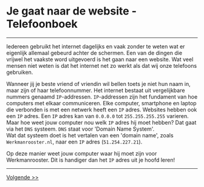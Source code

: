 # Je gaat naar de website - Telefoonboek
---
Iedereen gebruikt het internet dagelijks en vaak zonder te weten wat er eigenlijk allemaal gebeurd achter de schermen. Een van de dingen die vrijwel het vaakste word uitgevoerd is het gaan naar een website. Wat veel mensen niet weten is dat het internet net zo werkt als dat wij onze telefoons gebruiken.

Wanneer jij je beste vriend of vriendin wil bellen toets je niet hun naam in, maar zijn of haar telefoonnummer. Het internet bestaat uit vergelijkbare nummers genaamd `IP`-addressen. `IP`-addressen zijn het fundament van hoe computers met elkaar communiceren. Elke computer, smartphone en laptop die verbonden is met een netwerk heeft een `IP` adres. Websites hebben ook een `IP` adres. Een `IP` adres kan van `0.0.0.0` tot `255.255.255.255` varieren. Maar hoe weet jouw computer nou welk `IP` adres hij moet hebben? Dat gaat via het `DNS` systeem. `DNS` staat voor 'Domain Name System'.  
Wat dat systeem doet is het vertalen van een 'domain name', zoals `Werkmanrooster.nl`,  naar een `IP` adres (`51.254.227.21`).

Op deze manier weet jouw computer waar hij moet zijn voor Werkmanrooster. Dit is handiger dan het `IP` adres uit je hoofd leren!

---
[Volgende >>](/opzoek)
